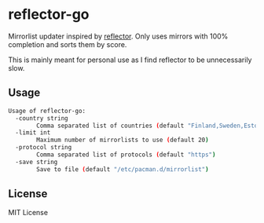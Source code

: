 # reflector-go

Mirrorlist updater inspired by [reflector](https://xyne.dev/projects/reflector/).
Only uses mirrors with 100% completion and sorts them by score.

This is mainly meant for personal use as I find reflector to be unnecessarily slow.

## Usage

```bash
Usage of reflector-go:
  -country string
        Comma separated list of countries (default "Finland,Sweden,Estonia,Norway,Denmark,Latvia,Lithuania,Poland,Germany,France")
  -limit int
        Maximum number of mirrorlists to use (default 20)
  -protocol string
        Comma separated list of protocols (default "https")
  -save string
        Save to file (default "/etc/pacman.d/mirrorlist")
```

## License

MIT License
